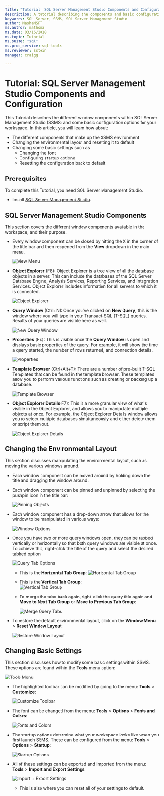 ```yaml
---
Title: "Tutorial: SQL Server Management Studio Components and Configuration"
description: A tutorial describing the components and basic configuration options for your SQL Server Management Studio environment. 
keywords: SQL Server, SSMS, SQL Server Management Studio
author: MashaMSFT
ms.author: mathoma
ms.date: 03/16/2018
ms.topic: Tutorial
ms.suite: "sql"
ms.prod_service: sql-tools
ms.reviewer: sstein
manager: craigg

---
```


# Tutorial: SQL Server Management Studio Components and Configuration
This Tutorial describes the  different window components within SQL Server Management Studio (SSMS) and some basic configuration options for your workspace. In this article, you will learn how about: 
- The different components that make up the SSMS environment
- Changing the environmental layout and resetting it to default
- Changing some basic settings such as
    - Changing the font
    - Configuring startup options
    - Resetting the configuration back to default

## Prerequisites
To complete this Tutorial, you need SQL Server Management Studio.  

- Install [SQL Server Management Studio](https://docs.microsoft.com/en-us/sql/ssms/download-sql-server-management-studio-ssms).

## SQL Server Management Studio Components
This section covers the different window components available in the workspace, and their purpose. 

- Every window component can be closed by hitting the X in the corner of the title bar and then reopened from the **View** dropdown in the main menu. 

    ![View Menu](media/ssms-configuration/viewmenu.png)

- **Object Explorer** (F8): Object Explorer is a tree view of all the database objects in a server. This can include the databases of the SQL Server Database Engine, Analysis Services, Reporting Services, and Integration Services. Object Explorer includes information for all servers to which it is connected. 
    
    ![Object Explorer](media/ssms-configuration/objectexplorer.png)
- **Query Window** (Ctrl+N): Once you've clicked on **New Query**, this is the window where you will type in your Transact-SQL (T-SQL) queries. Results of your queries are visible here as well.
    
    ![New Query Window](media/ssms-configuration/newquery.png)

- **Properties** (F4): This is visible once the **Query Window** is open and displays basic properties of the query. For example, it will show the time a query started, the number of rows returned, and connection details.  

    ![Properties](media/ssms-configuration/properties.png)

- **Template Browser** (Ctrl+Alt+T): There are a number of pre-built T-SQL Templates that can be found in the template browser. These templates allow you to perform various functions such as creating or backing up a database. 

    ![Template Browser](media/ssms-configuration/templates.png)

- **Object Explorer Details**(F7): This is a more granular view of what's visible in the Object Explorer, and allows you to manipulate multiple objects at once. For example, the Object Explorer Details window allows you to select multiple databases simultaneously and either delete them or script them out. 

    ![Object Explorer Details](media/ssms-configuration/objectexplorerdetails.PNG) 
 

    

## Changing the Environmental Layout 
This section discusses manipulating the environmental layout, such as moving the various windows around. 

-  Each window component can be moved around by holding down the title and dragging the window around. 
- Each window component can be pinned and unpinned by selecting the pushpin icon in the title bar:
    
    ![Pinning Objects](media/ssms-configuration/pushpin.png)

- Each window component has a drop-down arrow that allows for the window to be manipulated in various ways: 

    ![Window Options](media/ssms-configuration/windowoptions.png)

- Once you have two or more query windows open, they can be tabbed vertically or horizontally so that both query windows are visible at once. To achieve this, right-click the title of the query and select the desired tabbed option. 
 
    ![Query Tab Options](media/ssms-configuration/querytabbedoptions.png)

    - This is the **Horizontal Tab Group**:
    ![Horizontal Tab Group](media/ssms-configuration/horizontaltab.png)     
    
    - This is the **Vertical Tab Group**:  
        ![Vertical Tab Group](media/ssms-configuration/verticaltabgroup.png)
        

    - To merge the tabs back again, right-click the query title again and **Move to Next Tab Group**  or **Move to Previous Tab Group**:
    
        ![Merge Query Tabs](media/ssms-configuration/mergetabgroups.png)

- To restore the default environmental layout, click on the **Window Menu** > **Reset Window Layout**:
 
    ![Restore Window Layout](media/ssms-configuration/resetwindowlayout.png)
    



## Changing Basic Settings
This section discusses how to modify some basic settings within SSMS. These options are found within the **Tools** menu option:

  ![Tools Menu](media/ssms-configuration/tools.png)


- The highlighted toolbar can be modified by going to the menu: **Tools** > **Customize**:

    ![Customize Toolbar](media/ssms-configuration/toolbar.png)

- The font can be changed from the menu: **Tools** > **Options** > **Fonts and Colors**:

     ![Fonts and Colors](media/ssms-configuration/fontsandcolors.png)

- The startup options determine what your workspace looks like when you first launch SSMS. These can be configured from the menu: **Tools** > **Options** > **Startup**:
 
    ![Startup Options](media/ssms-configuration/startup.png)

- All of these settings can be exported and imported from the menu: **Tools** > **Import and Export Settings** 

    ![Import + Export Settings](media/ssms-configuration/settings.png)
    - This is also where you can reset all of your settings to default. 



